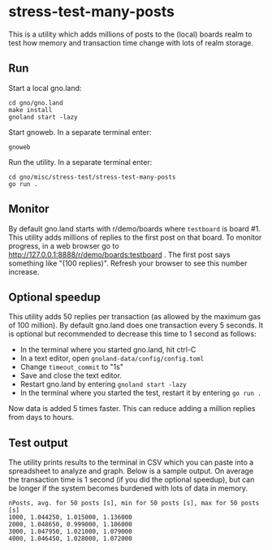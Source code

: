 # stress-test-many-posts

This is a utility which adds millions of posts to the (local) boards realm to test how memory and
transaction time change with lots of realm storage.

## Run

Start a local gno.land:

```
cd gno/gno.land
make install
gnoland start -lazy
```

Start gnoweb. In a separate terminal enter:

```
gnoweb
```

Run the utility. In a separate terminal enter:

```
cd gno/misc/stress-test/stress-test-many-posts
go run .
```

## Monitor

By default gno.land starts with r/demo/boards where `testboard` is board #1. This utility adds millions of replies to the first post on that board.
To monitor progress, in a web browser go to http://127.0.0.1:8888/r/demo/boards:testboard . The first post says something like "(100 replies)".
Refresh your browser to see this number increase.

## Optional speedup

This utility adds 50 replies per transaction (as allowed by the maximum gas of 100 million). By default gno.land does one transaction every
5 seconds. It is optional but recommended to decrease this time to 1 second as follows:

* In the terminal where you started gno.land, hit ctrl-C
* In a text editor, open `gnoland-data/config/config.toml`
* Change `timeout_commit` to "1s"
* Save and close the text editor.
* Restart gno.land by entering `gnoland start -lazy`
* In the terminal where you started the test, restart it by entering `go run .`

Now data is added 5 times faster. This can reduce adding a million replies from days to hours.

## Test output

The utility prints results to the terminal in CSV which you can paste into a spreadsheet to analyze and graph.
Below is a sample output. On average the transaction time is 1 second (if you did the optional speedup), but
can be longer if the system becomes burdened with lots of data in memory.

```
nPosts, avg. for 50 posts [s], min for 50 posts [s], max for 50 posts [s]
1000, 1.044250, 1.015000, 1.136000
2000, 1.048650, 0.999000, 1.106000
3000, 1.047950, 1.021000, 1.079000
4000, 1.046450, 1.028000, 1.072000
```
